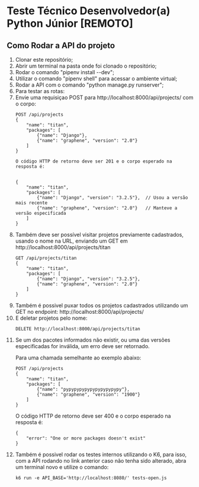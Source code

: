 # Teste Técnico Desenvolvedor(a) Python Júnior [REMOTO]

## Como Rodar a API do projeto

<ol>
    <li> Clonar este repositório;
    <li> Abrir um terminal na pasta onde foi clonado o repositório;
    <li> Rodar o comando "pipenv install --dev"; 
    <li> Utilizar o comando "pipenv shell" para acessar o ambiente virtual;
    <li> Rodar a API com o comando "python manage.py runserver";
    <li> Para testar as rotas:</li>
    <li>
      Envie uma requisiçao POST para http://localhost:8000/api/projects/ com o corpo:  
        
    
    POST /api/projects
    {
        "name": "titan",
        "packages": [
            {"name": "Django"},
            {"name": "graphene", "version": "2.0"}
        ]
    }
    
    O código HTTP de retorno deve ser 201 e o corpo esperado na resposta é:
        
    
    {
        "name": "titan",
        "packages": [
            {"name": "Django", "version": "3.2.5"},  // Usou a versão mais recente
            {"name": "graphene", "version": "2.0"}   // Manteve a versão especificada
        ]
    }
    
    
</li>
<li>
Também deve ser possível visitar projetos previamente cadastrados, usando o
nome na URL, enviando um GET em http://localhost:8000/api/projects/titan
    
```
GET /api/projects/titan
{
    "name": "titan",
    "packages": [
        {"name": "Django", "version": "3.2.5"},
        {"name": "graphene", "version": "2.0"}
    ]
}
```
</li>
<li>
    Também é possivel puxar todos os projetos cadastrados utilizando um GET no endpoint: http://localhost:8000/api/projects/
</li>
<li>E deletar projetos pelo nome:
    
```
DELETE http://localhost:8000/api/projects/titan
```
</li>

<li>
    Se um dos pacotes informados não existir, ou uma das versões especificadas for
inválida, um erro deve ser retornado.

Para uma chamada semelhante ao exemplo abaixo:
```
POST /api/projects
{
    "name": "titan",
    "packages": [
        {"name": "pypypypypypypypypypypy"},
        {"name": "graphene", "version": "1900"}
    ]
}
```
O código HTTP de retorno deve ser 400 e o corpo esperado na resposta é:

```
{
    "error": "One or more packages doesn't exist"
}
```
</li>
<li>
    Também é possivel rodar os testes internos utilizando o K6, para isso, com a API rodando no link anterior caso não tenha sido alterado, abra um terminal novo e utilize o comando:
    
    
    k6 run -e API_BASE='http://localhost:8080/' tests-open.js
    
</li>
</ol>

